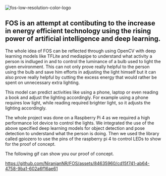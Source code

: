 
![fos-low-resolution-color-logo](https://github.com/NiranjanNR/FOS/assets/84635960/c35645f2-4f38-47b8-b077-ce42de66da05)

## FOS is an attempt at contibuting to the increase in energy efficient technology using the rising power of artificial intelligence and deep learning.

The whole idea of FOS can be reflected through using OpenCV with deep learning models like TFLite and mediapipe to understand what activity 
a person is indluged in and to control the luminance of a bulb used to light the given environment. This can not only prove really helpful 
to the person using the bulb and save him efforts in adjusting the light himself but it can also prove really helpful by cutting the excess
energy that would rather be spent on unnecessary extra lighting. 

This model can predict activities like using a phone, laptop or even reading a book and adjust the lighting accordingly. For example using a
phone requires low light, while reading required brighter light, so it adjusts the lighting accordingly.

The whole project was done on a Raspberry Pi 4 as we required a high performance Iot device to control the lights. We integrated the use of
the above specified deep learning models for object detection and pose detection to understand what the person is doing. Then we used the 
library called gpiozero to use the pins of the raspberry pi 4 to control LEDs to show for the proof of concept.

The following gif can show you our proof of concept.

https://github.com/NiranjanNR/FOS/assets/84635960/cd15f741-ab64-4758-9ba1-602a6f16ae61

